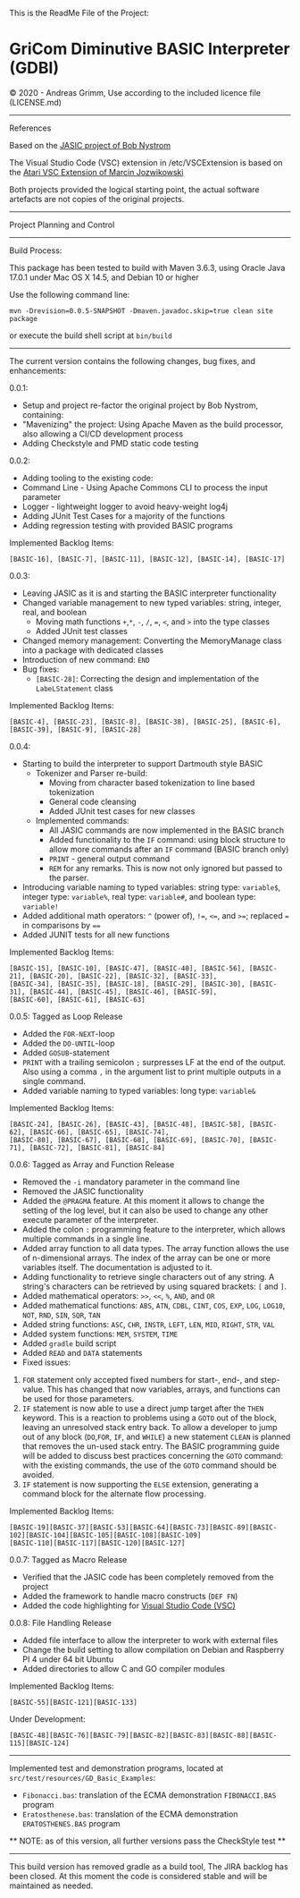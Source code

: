 This is the ReadMe File of the Project:

# GriCom Diminutive BASIC Interpreter (GDBI)

&copy; 2020 - Andreas Grimm, Use according to the included licence file (LICENSE.md)

---
References

Based on the [JASIC project of Bob Nystrom](https://github.com/munificent/jasic)

The Visual Studio Code (VSC) extension in  /etc/VSCExtension is based on the [Atari VSC Extension of Marcin 
Jozwikowski](https://github.com/marcin-jozwikowski/atari-basic-vsc-extension)

Both projects provided the logical starting point, the actual software artefacts are not copies of the original 
projects. 

---

Project Planning and Control

---
Build Process:

This package has been tested to build with Maven 3.6.3, using Oracle Java 17.0.1 under Mac OS X 14.5, and Debian 10 or higher

Use the following command line:

    mvn -Drevision=0.0.5-SNAPSHOT -Dmaven.javadoc.skip=true clean site package

or execute the build shell script at `bin/build`

--- 

The current version contains the following changes, bug fixes, and enhancements:

0.0.1:
* Setup and project re-factor the original project by Bob Nystrom, containing:
* "Mavenizing" the project: Using Apache Maven as the build processor, also allowing a CI/CD development process
* Adding Checkstyle and PMD static code testing

0.0.2:
* Adding tooling to the existing code:
* Command Line - Using Apache Commons CLI to process the input parameter
* Logger - lightweight logger to avoid heavy-weight log4j
* Adding JUnit Test Cases for a majority of the functions
* Adding regression testing with provided BASIC programs

Implemented Backlog Items: 

    [BASIC-16], [BASIC-7], [BASIC-11], [BASIC-12], [BASIC-14], [BASIC-17]

0.0.3:
* Leaving JASIC as it is and starting the BASIC interpreter functionality
* Changed variable management to new typed variables: string, integer, real, and boolean 
  * Moving math functions `+`,`*`, `-`, `/`, `=`, `<`, and `>` into the type classes
  * Added JUnit test classes  
* Changed memory management: Converting the MemoryManage class into a package with dedicated classes  
* Introduction of new command: `END`
* Bug fixes:
  * `[BASIC-28]`: Correcting the design and implementation of the `LabeLStatement` class

Implemented Backlog Items: 

    [BASIC-4], [BASIC-23], [BASIC-8], [BASIC-38], [BASIC-25], [BASIC-6], [BASIC-39], [BASIC-9], [BASIC-28]

0.0.4:
* Starting to build the interpreter to support Dartmouth style BASIC
  * Tokenizer and Parser re-build:
    * Moving from character based tokenization to line based tokenization
    * General code cleansing
    * Added JUnit test cases for new classes
  * Implemented commands:
    * All JASIC commands are now implemented in the BASIC branch
    * Added functionality to the `IF` command: using block structure to allow more commands after an `IF` command (BASIC branch only)  
    * `PRINT` - general output command
    * `REM` for any remarks. This is now not only ignored but passed to the parser.
* Introducing variable naming to typed variables: string type: `variable$`, integer type: `variable%`, real type: `variable#`, and boolean type: `variable!`
* Added additional math operators: `^` (power of), `!=`, `<=`, and `>=`; replaced `=` in comparisons by `==`
* Added JUNIT tests for all new functions

Implemented Backlog Items: 

    [BASIC-15], [BASIC-10], [BASIC-47], [BASIC-40], [BASIC-56], [BASIC-21], [BASIC-20], [BASIC-22], [BASIC-32], [BASIC-33],
    [BASIC-34], [BASIC-35], [BASIC-18], [BASIC-29], [BASIC-30], [BASIC-31], [BASIC-44], [BASIC-45], [BASIC-46], [BASIC-59], 
    [BASIC-60], [BASIC-61], [BASIC-63]

0.0.5: Tagged as Loop Release
* Added the `FOR-NEXT`-loop
* Added the `DO-UNTIL`-loop  
* Added `GOSUB`-statement
* `PRINT` with a trailing semicolon `;` surpresses LF at the end of the output. Also using a comma `,` in the argument list to
  print multiple outputs in a single command.
* Added variable naming to typed variables: long type: `variable&`

Implemented Backlog Items: 

    [BASIC-24], [BASIC-26], [BASIC-43], [BASIC-48], [BASIC-58], [BASIC-62], [BASIC-66], [BASIC-65], [BASIC-74],
    [BASIC-80], [BASIC-67], [BASIC-68], [BASIC-69], [BASIC-70], [BASIC-71], [BASIC-72], [BASIC-81], [BASIC-84]

0.0.6: Tagged as Array and Function Release
* Removed the `-i` mandatory parameter in the command line
* Removed the JASIC functionality  
* Added the `@PRAGMA` feature. At this moment it allows to change the setting of the log level, but it can also be 
  used to change any other execute parameter of the interpreter.
* Added the colon `:` programming feature to the interpreter, which allows multiple commands in a single line.  
* Added array function to all data types. The array function allows the use of n-dimensional arrays. The index of the 
  array can be one or more variables itself. The documentation is adjusted to it.
* Adding functionality to retrieve single characters out of any string. A string's characters can be retrieved by 
  using squared brackets:
  `[` and `]`.
* Added mathematical operators: `>>`, `<<`, `%`, `AND`, and `OR`  
* Added mathematical functions: `ABS`, `ATN`, `CDBL`, `CINT`, `COS`, `EXP`, `LOG`, `LOG10`, `NOT`, `RND`, `SIN`, `SQR`, 
  `TAN`
* Added string functions: `ASC`, `CHR`, `INSTR`, `LEFT`, `LEN`, `MID`, `RIGHT`, `STR`, `VAL`
* Added system functions: `MEM`, `SYSTEM`, `TIME`
* Added `gradle` build script
* Added `READ` and `DATA` statements
* Fixed issues:
1. `FOR` statement only accepted fixed numbers for start-, end-, and step- value. This has changed that now 
   variables, arrays, and functions can be used for those parameters.
2. `IF` statement is now able to use a direct jump target after the `THEN` keyword. This is a reaction to problems 
   using a `GOTO` out of the block, leaving an unresolved stack entry back. To allow a developer to jump out of any 
   block (`DO`,`FOR`, `IF`, and `WHILE`) a new statement `CLEAN` is planned that removes the un-used stack entry. 
   The BASIC programming guide will be added to discuss best practices concerning the `GOTO` command: with the 
   existing commands, the use of the `GOTO` command should be avoided.
3. `IF` statement is now supporting the `ELSE` extension, generating a command block for the alternate flow processing.

Implemented Backlog Items:

    [BASIC-19][BASIC-37][BASIC-53][BASIC-64][BASIC-73][BASIC-89][BASIC-102][BASIC-104][BASIC-105][BASIC-108][BASIC-109]
    [BASIC-110][BASIC-117][BASIC-120][BASIC-127]

0.0.7: Tagged as Macro Release
* Verified that the JASIC code has been completely removed from the project
* Added the framework to handle macro constructs (`DEF FN`)
* Added the code highlighting for [Visual Studio Code (VSC)](https://code.visualstudio.com/) 

0.0.8: File Handling Release
* Added file interface to allow the interpreter to work with external files
* Change the build setting to allow compilation on Debian and Raspberry PI 4 under 64 bit Ubuntu
* Added directories to allow C and GO compiler modules

Implemented Backlog Items:

    [BASIC-55][BASIC-121][BASIC-133]

Under Development:

    [BASIC-48][BASIC-76][BASIC-79][BASIC-82][BASIC-83][BASIC-88][BASIC-115][BASIC-124]

---
Implemented test and demonstration programs, located at `src/test/resources/GD_Basic_Examples`:
- `Fibonacci.bas`: translation of the ECMA demonstration `FIBONACCI.BAS` program
- `Eratosthenese.bas`: translation of the ECMA demonstration `ERATOSTHENES.BAS` program

** NOTE: as of this version, all further versions pass the CheckStyle test **

---
This build version has removed gradle as a build tool, The JIRA backlog has been closed.
At this moment the code is considered stable and will be maintained as needed.
